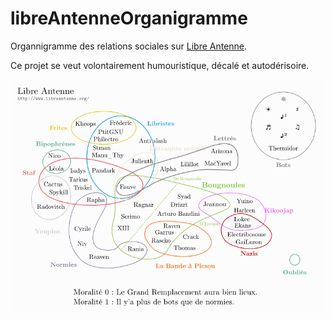 # libreAntenneOrganigramme

Organnigramme des relations sociales sur [Libre Antenne](http://www.libreantenne.org/).

Ce projet se veut volontairement humouristique, décalé et autodérisoire.

![Carte](organigramme.png)
